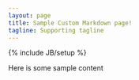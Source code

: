 ```yaml
---
layout: page
title: Sample Custom Markdown page!
tagline: Supporting tagline
---
```

{% include JB/setup %}

Here is some sample content


